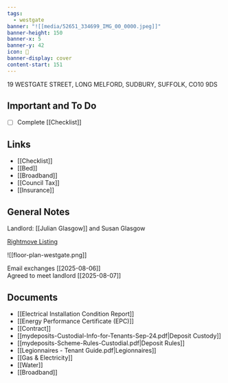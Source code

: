 ```yaml
---
tags:
  - westgate
banner: "![[media/52651_334699_IMG_00_0000.jpeg]]"
banner-height: 150
banner-x: 5
banner-y: 42
icon: 🏡
banner-display: cover
content-start: 151
---
```


19 WESTGATE STREET, LONG MELFORD, SUDBURY, SUFFOLK, CO10 9DS

## Important and To Do

- [ ] Complete [[Checklist]] 

## Links

- [[Checklist]]
- [[Bed]]
- [[Broadband]]
- [[Council Tax]]
- [[Insurance]]

## General Notes

Landlord: [[Julian Glasgow]] and Susan Glasgow  

[Rightmove Listing](https://www.rightmove.co.uk/properties/164433530#/?channel=RES_LET) 

![[floor-plan-westgate.png]]

Email exchanges [[2025-08-06]]  
Agreed to meet landlord [[2025-08-07]] 

## Documents

- [[Electrical Installation Condition Report]]
- [[Energy Performance Certificate (EPC)]]
- [[Contract]]
- [[mydeposits-Custodial-Info-for-Tenants-Sep-24.pdf|Deposit Custody]]
- [[mydeposits-Scheme-Rules-Custodial.pdf|Deposit Rules]]
- [[Legionnaires - Tenant Guide.pdf|Legionnaires]]
- [[Gas & Electricity]]
- [[Water]]
- [[Broadband]]
